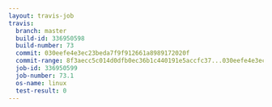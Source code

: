 ```yaml
---
layout: travis-job
travis:
  branch: master
  build-id: 336950598
  build-number: 73
  commit: 030eefe4e3ec23beda7f9f912661a8989172020f
  commit-range: 8f3aecc5c014d0dfb0ec36b1c440191e5accfc37...030eefe4e3ec23beda7f9f912661a8989172020f
  job-id: 336950599
  job-number: 73.1
  os-name: linux
  test-result: 0
---
```

